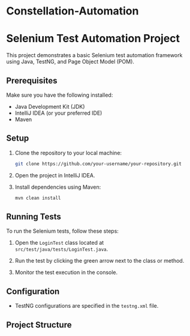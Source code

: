 # Constellation-Automation

# Selenium Test Automation Project

This project demonstrates a basic Selenium test automation framework using Java, TestNG, and Page Object Model (POM).

## Prerequisites

Make sure you have the following installed:

- Java Development Kit (JDK)
- IntelliJ IDEA (or your preferred IDE)
- Maven

## Setup

1. Clone the repository to your local machine:

    ```bash
    git clone https://github.com/your-username/your-repository.git
    ```

2. Open the project in IntelliJ IDEA.

3. Install dependencies using Maven:

    ```bash
    mvn clean install
    ```

## Running Tests

To run the Selenium tests, follow these steps:

1. Open the `LoginTest` class located at `src/test/java/tests/LoginTest.java`.

2. Run the test by clicking the green arrow next to the class or method.

3. Monitor the test execution in the console.

## Configuration

- TestNG configurations are specified in the `testng.xml` file.

## Project Structure


